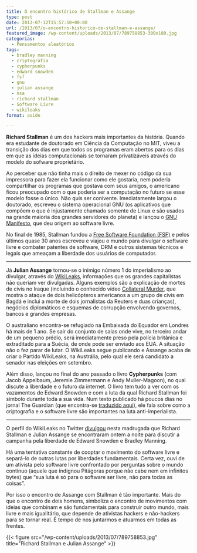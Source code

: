 ```yaml
---
title: O encontro histórico de Stallman e Assange
type: post
date: 2013-07-12T15:57:50+00:00
url: /2013/07/o-encontro-historico-de-stallman-e-assange/
featured_image: /wp-content/uploads/2013/07/789758853-300x180.jpg
categorias:
  - Pensamentos aleatórios
tags:
  - bradley manning
  - criptografia
  - cypherpunks
  - edward snowden
  - fsf
  - gnu
  - julian assange
  - nsa
  - richard stallman
  - Software Livre
  - wikileaks
format: aside

---
```

**Richard Stallman** é um dos hackers mais importantes da história. Quando era estudante de doutorado em Ciência da Computação no MIT, viveu a transição dos dias em que todos os programas eram abertos para os dias em que as ideias computacionais se tornaram privatizáveis através do modelo do sofware proprietário.

Ao perceber que não tinha mais o direito de mexer no código da sua impressora para fazer ela funcionar como ele gostaria, nem poderia compartilhar os programas que gostava com seus amigos, o americano ficou preocupado com o que poderia ser a computação no futuro se esse modelo fosse o único. Não quis ser conivente. Imediatamente largou o doutorado, escreveu o sistema operacional GNU (os aplicativos que compõem o que é injustamente chamado somente de Linux e são usados na grande maioria dos grandes servidores do planeta) e lançou o [GNU Manifesto][1], que deu origem ao software livre.

No final de 1985, Stallman fundou a [Free Software Foundation (FSF)][2] e pelos últimos quase 30 anos escreveu e viajou o mundo para divulgar o software livre e combater patentes de software, DRM e outros sistemas técnicos e legais que ameaçam a liberdade dos usuários de computador.

* * *

Já **Julian Assange** tornou-se o inimigo número 1 do imperialismo ao divulgar, através do [WikiLeaks][3], informações que os grandes capitalistas não queriam ver divulgadas. Alguns exemplos são a explicação de mortes de civis no Iraque (incluindo o conhecido vídeo [Collateral Murder][4], que mostra o ataque de dois helicópteros americanos a um grupo de civis em Bagdá e inclui a morte de dois jornalistas da Reuters e duas crianças), negócios diplomáticos e esquemas de corrupção envolvendo governos, bancos e grandes empresas.

O australiano encontra-se refugiado na Embaixada do Equador em Londres há mais de 1 ano. Se sair do conjunto de salas onde vive, no terceiro andar de um pequeno prédio, será imediatamente preso pela polícia britânica e extraditado para a Suécia, de onde pode ser enviado aos EUA. A situação não o fez parar de lutar. O WikiLeaks segue publicando e Assange acaba de criar o Partido WikiLeaks, na Austrália, pelo qual ele será candidato a senador nas eleições em setembro.

Além disso, lançou no final do ano passado o livro **Cypherpunks** (com Jacob Appelbaum, Jeremie Zimmermann e Andy Muller-Magoon), no qual discute a liberdade e o futuro da internet. O livro tem tudo a ver com os vazamentos de Edward Snowden e com a luta da qual Richard Stallman foi símbolo durante toda a sua vida. Num texto publicado há poucos dias no jornal The Guardian (que encontra-se [traduzido aqui][5]), ele fala sobre como a criptografia e o software livre são importantes na luta anti-imperialista.

* * *

O perfil do WikiLeaks no Twitter [divulgou][6] nesta madrugada que Richard Stallman e Julian Assange se encontraram ontem a noite para discutir a campanha pela liberdade de Edward Snowden e Bradley Manning.

Há uma tentativa constante de cooptar o movimento do software livre e separá-lo de outras lutas por liberdades fundamentais. Certa vez, ouvi de um ativista pelo software livre confrontado por perguntas sobre o mundo contínuo (aquele que indignou Pitágoras porque não cabe nem em infinitos bytes) que “sua luta é só para o software ser livre, não para todas as coisas”.

Por isso o encontro de Assange com Stallman é tão importante. Mais do que o encontro de dois homens, simboliza o encontro de movimentos com ideias que combinam e são fundamentais para construir outro mundo, mais livre e mais igualitário, que depende de ativistas hackers e não-hackers para se tornar real. É tempo de nos juntarmos e atuarmos em todas as frentes.

{{< figure src="/wp-content/uploads/2013/07/789758853.jpg" title="Richard Stallman e Julian Assange" >}}

 [1]: https://www.gnu.org/gnu/manifesto.html
 [2]: http://www.fsf.org/
 [3]: http://wikileaks.org/
 [4]: http://collateralmurder.com/
 [5]: /2013/07/como-a-criptografia-e-uma-arma-fundamental-na-luta-contra-os-estados-do-imperio/
 [6]: https://twitter.com/wikileaks/status/355511749530759168

